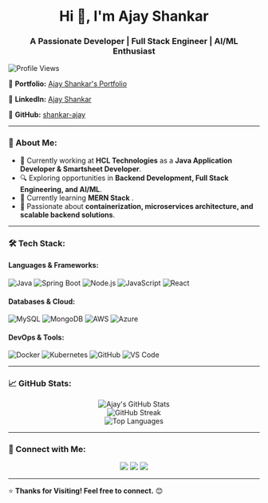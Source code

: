<h1 align="center">Hi 👋, I'm Ajay Shankar</h1>
<h3 align="center">A Passionate Developer | Full Stack Engineer | AI/ML Enthusiast</h3>

<p align="left">
  <img src="https://komarev.com/ghpvc/?username=shankar-ajay14&label=Profile%20views&color=0e75b6&style=flat" alt="Profile Views" />
</p>

🔹 **Portfolio:** [Ajay Shankar's Portfolio](https://shankar-ajay.github.io/)

🔹 **LinkedIn:** [Ajay Shankar](https://www.linkedin.com/in/ajayshankar99/)

🔹 **GitHub:** [shankar-ajay](https://github.com/shankar-ajay)

---

### 🚀 About Me:
- 💼 Currently working at **HCL Technologies** as a **Java Application Developer & Smartsheet Developer**.
- 🔍 Exploring opportunities in **Backend Development, Full Stack Engineering, and AI/ML**.
- 🌱 Currently learning **MERN Stack** .
- 📌 Passionate about **containerization, microservices architecture, and scalable backend solutions**.

---

### 🛠️ Tech Stack:

#### **Languages & Frameworks:**
![Java](https://img.shields.io/badge/Java-ED8B00?style=for-the-badge&logo=java&logoColor=white)
![Spring Boot](https://img.shields.io/badge/Spring%20Boot-6DB33F?style=for-the-badge&logo=spring-boot&logoColor=white)
![Node.js](https://img.shields.io/badge/Node.js-43853D?style=for-the-badge&logo=node.js&logoColor=white)
![JavaScript](https://img.shields.io/badge/JavaScript-F7DF1E?style=for-the-badge&logo=javascript&logoColor=black)
![React](https://img.shields.io/badge/React-61DAFB?style=for-the-badge&logo=react&logoColor=black)

#### **Databases & Cloud:**
![MySQL](https://img.shields.io/badge/MySQL-4479A1?style=for-the-badge&logo=mysql&logoColor=white)
![MongoDB](https://img.shields.io/badge/MongoDB-4EA94B?style=for-the-badge&logo=mongodb&logoColor=white)
![AWS](https://img.shields.io/badge/AWS-232F3E?style=for-the-badge&logo=amazon-aws&logoColor=white)
![Azure](https://img.shields.io/badge/Azure-0078D4?style=for-the-badge&logo=microsoft-azure&logoColor=white)

#### **DevOps & Tools:**
![Docker](https://img.shields.io/badge/Docker-2496ED?style=for-the-badge&logo=docker&logoColor=white)
![Kubernetes](https://img.shields.io/badge/Kubernetes-326CE5?style=for-the-badge&logo=kubernetes&logoColor=white)
![GitHub](https://img.shields.io/badge/GitHub-181717?style=for-the-badge&logo=github&logoColor=white)
![VS Code](https://img.shields.io/badge/VS%20Code-007ACC?style=for-the-badge&logo=visual-studio-code&logoColor=white)

---

### 📈 GitHub Stats:
<p align="center">
  <img src="https://github-readme-stats.vercel.app/api?username=shankar-ajay&show_icons=true&theme=radical" alt="Ajay's GitHub Stats" />
  <br/>
  <img src="https://github-readme-streak-stats.herokuapp.com/?user=shankar-ajay&theme=radical" alt="GitHub Streak" />
  <br/>
  <img src="https://github-readme-stats.vercel.app/api/top-langs/?username=shankar-ajay&layout=compact&theme=radical" alt="Top Languages" />
</p>

---

### 🔗 Connect with Me:
<p align="center">
  <a href="https://www.linkedin.com/in/ajayshankar99/"><img src="https://img.shields.io/badge/LinkedIn-0A66C2?style=for-the-badge&logo=linkedin&logoColor=white" /></a>
  <a href="mailto:ajayconnect99@gmail.com"><img src="https://img.shields.io/badge/Email-D14836?style=for-the-badge&logo=gmail&logoColor=white" /></a>
  <a href="https://github.com/shankar-ajay"><img src="https://img.shields.io/badge/GitHub-181717?style=for-the-badge&logo=github&logoColor=white" /></a>
</p>

---

⭐ **Thanks for Visiting! Feel free to connect.** 😊
